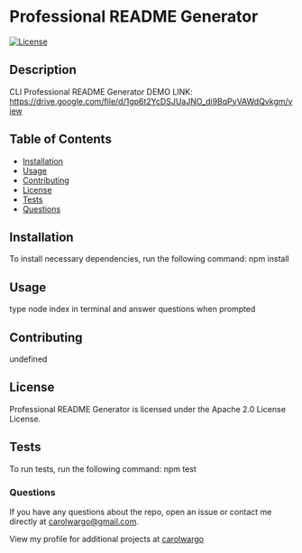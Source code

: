 # Professional README Generator

  [![License](https://img.shields.io/badge/License-Apache%202.0-blue.svg)](https://opensource.org/licenses/Apache-2.0)

## Description
CLI Professional README Generator
DEMO LINK: https://drive.google.com/file/d/1gp6t2YcDSJUaJNO_di9BqPyVAWdQvkgm/view
## Table of Contents

* [Installation](#installation)
* [Usage](#usage)
* [Contributing](#contributing)
* [License](#License)
* [Tests](#tests)
* [Questions](#questions)

## Installation
To install necessary dependencies, run the following command:
npm install

## Usage
type node index in terminal and answer questions when prompted

## Contributing
undefined

## License
Professional README Generator is licensed under the Apache 2.0 License License.


## Tests
To run tests, run the following command:
npm test

### Questions
If you have any questions about the repo, open an issue or contact me directly at [carolwargo@gmail.com](mailto:carolwargo@gmail.com). 

View my profile for additional projects at [carolwargo](https://github.com/carolwargo)